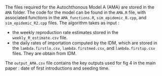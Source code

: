 The files required for the Autochthonous Model A (AMA) are stored in the `AMA` folder. The code for the model can be found in the `AMA.R` file, with associated functions in the `AMA_functions.R`, `sim_epidemic_R.cpp`, and `sim_epidemic_R2.cpp` files. 
The algorithm takes as input :
- the weekly reproduction rate estimates stored in the `weekly_R_estimate.csv` file.
- the daily rates of importation computed by the IDM, which are stored in the `lambda.firstlo.csv`, `lambda.firstmed.csv`, and `lambda.firstup.csv` files. They are obtain from IDM.

The `output_AMA.csv` file contains the key outputs used for fig 4 in the main paper : date of first introductions and seeding time.
